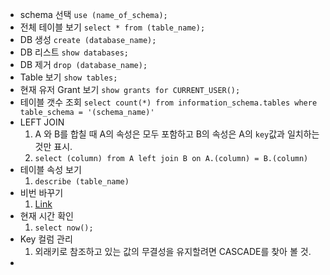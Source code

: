 - schema 선택
	`use (name_of_schema);`
- 전체 테이블 보기
	`select * from (table_name);`
- DB 생성
	`create (database_name);`
- DB 리스트
	`show databases;`
- DB 제거
	`drop (database_name);`
- Table 보기
	`show tables;`
- 현재 유저 Grant 보기
	 `show grants for CURRENT_USER();`
- 테이블 갯수 조회
	 `select count(*) from information_schema.tables where table_schema = '(schema_name)'`
- LEFT JOIN
	1. A 와 B를 합칠 때 A의 속성은 모두 포함하고 B의 속성은 A의 `key`값과 일치하는 것만 표시.
	2. `select (column) from A left join B on A.(column) = B.(column)`
- 테이블 속성 보기
	1. `describe (table_name)`
- 비번 바꾸기
	1. [Link](https://stackoverflow.com/questions/36099028/error-1064-42000-you-have-an-error-in-your-sql-syntax-want-to-configure-a-pa)
- 현재 시간 확인
	1. `select now();`
- Key 컬럼 관리
	1. 외래키로 참조하고 있는 값의 무결성을 유지할려면 CASCADE를 찾아 볼 것.
- 